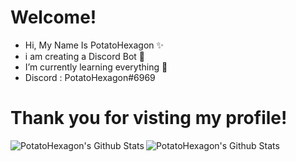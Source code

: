   #  Welcome! 
- Hi, My Name Is PotatoHexagon ✨
- i am creating a Discord Bot 🤖
- I’m currently learning everything 👀
- Discord : PotatoHexagon#6969

# Thank you for visting my profile!

<img align="left" alt="PotatoHexagon's Github Stats" src="https://github-readme-stats.vercel.app/api?username=PotatoHexagon&show_icons=true&theme=tokyonight&hide_border=true" />
<img align="left" alt="PotatoHexagon's Github Stats" src="https://github-readme-stats.vercel.app/api/top-langs?username=PotatoHexagon&show_icons=true&theme=tokyonight&layout=compact&hide_border=true" />

